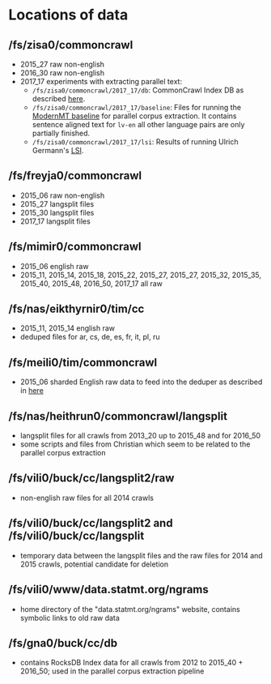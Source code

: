# Locations of data

## /fs/zisa0/commoncrawl

- 2015_27 raw non-english
- 2016_30 raw non-english
- 2017_17 experiments with extracting parallel text:
  * `/fs/zisa0/commoncrawl/2017_17/db`: CommonCrawl Index DB as described [here](https://github.com/ModernMT/DataCollection/blob/master/metadata/metadata.md).
  * `/fs/zisa0/commoncrawl/2017_17/baseline`: Files for running the [ModernMT baseline](https://github.com/ModernMT/DataCollection/blob/master/baseline/baseline.md) for parallel corpus extraction. It contains sentence aligned text for `lv-en` all other language pairs are only partially finished.
  * `/fs/zisa0/commoncrawl/2017_17/lsi`: Results of running Ulrich Germann's [LSI](http://aclweb.org/anthology/W/W16/W16-2368.pdf).

## /fs/freyja0/commoncrawl

- 2015_06 raw non-english
- 2015_27 langsplit files
- 2015_30 langsplit files
- 2017_17 langsplit files

## /fs/mimir0/commoncrawl

- 2015_06 english raw
- 2015_11, 2015_14, 2015_18, 2015_22, 2015_27, 2015_27, 2015_32, 2015_35, 2015_40, 2015_48, 2016_50, 2017_17 all raw

## /fs/nas/eikthyrnir0/tim/cc

- 2015_11, 2015_14 english raw
- deduped files for ar, cs, de, es, fr, it, pl, ru

## /fs/meili0/tim/commoncrawl

- 2015_06 sharded English raw data to feed into the deduper as described in [here](https://github.com/treigerm/CommonCrawlProcessing/tree/master/deduped)

## /fs/nas/heithrun0/commoncrawl/langsplit

- langsplit files for all crawls from 2013_20 up to 2015_48 and for 2016_50
- some scripts and files from Christian which seem to be related to the parallel corpus extraction

## /fs/vili0/buck/cc/langsplit2/raw

- non-english raw files for all 2014 crawls

## /fs/vili0/buck/cc/langsplit2 and /fs/vili0/buck/cc/langsplit

- temporary data between the langsplit files and the raw files for 2014 and 2015 crawls, potential candidate for deletion

## /fs/vili0/www/data.statmt.org/ngrams

- home directory of the "data.statmt.org/ngrams" website, contains symbolic links to old raw data

## /fs/gna0/buck/cc/db

- contains RocksDB Index data for all crawls from 2012 to 2015_40 + 2016_50; used in the parallel corpus extraction pipeline


